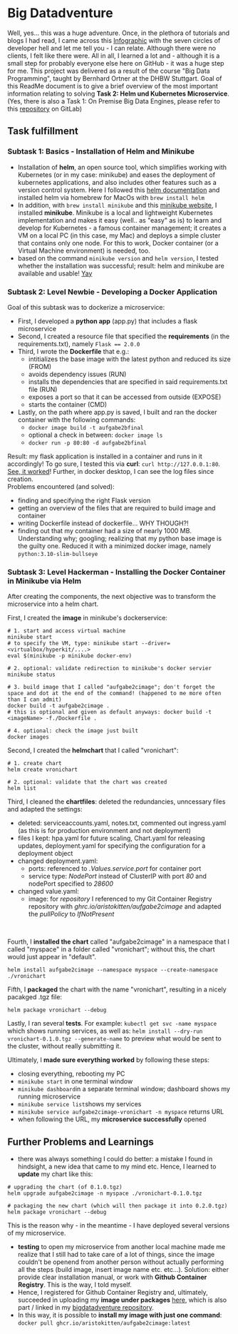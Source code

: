 # Big Datadventure
Well, yes... this was a huge adventure. Once, in the plethora of tutorials and blogs I had read, I came across this [Infographic](https://toggl.com/blog/seven-levels-developer-hell) with the seven circles of developer hell and let me tell you - I can relate. Although there were no clients, I felt like there were. All in all, I learned a lot and - although it is a small step for probably everyone else here on GitHub - it was a huge step for me. 
This project was delivered as a result of the course "Big Data Programming", taught by Bernhard Ortner at the DHBW Stuttgart. Goal of this ReadMe document is to give a brief overview of the most important information relating to solving **Task 2: Helm und Kubernetes Microservice**. (Yes, there is also a Task 1: On Premise Big Data Engines, please refer to this [repository](https://git.dhbw-stuttgart.de/wi21010/bigdata_wi21010vs_wi21015ll_s3) on GitLab)

## Task fulfillment
### Subtask 1: Basics - Installation of Helm and Minikube
- Installation of **helm**, an open source tool, which simplifies working with Kubernetes (or in my case: minikube) and eases the deployment of kubernetes applications, and also includes other features such as a version control system. Here I followed this [helm documentation](https://helm.sh/docs/intro/install/) and installed helm via homebrew for MacOs with `brew install helm`
- In addition, with `brew install minikube` and this [minikube website](https://minikube.sigs.k8s.io/docs/start/), I installed **minikube**. Minikube is a local and lightweight Kubernetes implementation and makes it easy (well.. as "easy" as is) to learn and develop for Kubernetes - a famous container management; it creates a VM on a local PC (in this case, my Mac) and deploys a simple cluster that contains only one node. For this to work, Docker container (or a Virtual Machine environment) is needed, too. 
- based on the command `minikube version` and `helm version`, I tested whether the installation was successful; result: helm and minikube are available and usable! [Yay](task2a_success.png)

### Subtask 2: Level Newbie - Developing a Docker Application 
Goal of this subtask was to dockerize a microservice: 
- First, I developed a **python app** (app.py) that includes a flask microservice 
- Second, I created a resource file that specified the **requirements** (in the requirements.txt), namely ``Flask == 2.0.0`` 
- Third, I wrote the **Dockerfile** that e.g.: 
  - intitializes the base image with the latest python and reduced its size (FROM)
  - avoids dependency issues (RUN)
  - installs the dependencies that are specified in said requirements.txt file (RUN) 
  - exposes a port so that it can be accessed from outside (EXPOSE) 
  - starts the container (CMD)
- Lastly, on the path where app.py is saved, I built and ran the docker container with the following commands:
  - `docker image build -t aufgabe2bfinal`
  - optional a check in between: `docker image ls`
  - `docker run -p 80:80 -d aufgabe2bfinal`

Result: my flask application is installed in a container and runs in it accordingly! To go sure, I tested this via **curl**: `curl http://127.0.0.1:80`. [See, it worked](task2b_curl_success.png)! Further, in docker desktop, I can see the log files since creation. 
<br>
Problems encountered (and solved):
- finding and specifying the right Flask version 
- getting an overview of the files that are required to build image and container 
- writing Dockerfile instead of dockerfile... WHY THOUGH?! 
- finding out that my container had a size of nearly 1000 MB. Understanding why; googling; realizing that my python base image is the guilty one. Reduced it with a minimized docker image, namely `python:3.10-slim-bullseye`

### Subtask 3: Level Hackerman - Installing the Docker Container in Minikube via Helm
After creating the components, the next objective was to transform the microservice into a helm chart.

First, I created the **image** in minikube's dockerservice: 
```
# 1. start and access virtual machine 
minikube start    
# to specify the VM, type: minikube start --driver=<virtualbox/hyperkit/....>
eval $(minikube -p minikube docker-env)

# 2. optional: validate redirection to minikube's docker servier
minikube status  

# 3. build image that I called "aufgabe2cimage"; don't forget the space and dot at the end of the command! (happened to me more often than I can admit)
docker build -t aufgabe2cimage . 
# this is optional and given as default anyways: docker build -t <imageName> -f./Dockerfile .

# 4. optional: check the image just built
docker images
```

Second, I created the **helmchart** that I called "vronichart": 
```
# 1. create chart
helm create vronichart

# 2. optional: validate that the chart was created
helm list 
```

Third, I cleaned the **chartfiles**: deleted the redundancies, unncessary files and adapted the settings: 
- deleted: serviceaccounts.yaml, notes.txt, commented out ingress.yaml (as this is for production environment and not deployment)
- files I kept: hpa.yaml for future scaling, Chart.yaml for releasing updates, deployment.yaml for specifying the configuration for a deployment object
- changed deployment.yaml: 
  - ports: referenced to *.Values.service.port* for container port
  - service type: *NodePort* instead of ClusterIP with port *80* and nodePort specified to *28600*
- changed value.yaml:
  - image: for *repository* I referenced to my Git Container Registry repository with *ghrc.io/aristokitten/aufgabe2cimage* and adapted the *pullPolicy* to *IfNotPresent*
<br>

Fourth, I **installed the chart** called "aufgabe2cimage" in a namespace that I called "myspace" in a folder called "vronichart"; without this, the chart would just appear in "default". 
```
helm install aufgabe2cimage --namespace myspace --create-namespace ./vronichart
```

Fifth, I **packaged** the chart with the name "vronichart", resulting in a nicely pacakged .tgz file: 
```
helm package vronichart --debug
```

Lastly, I ran several **tests**. For example: `kubectl get svc -name myspace` which shows running services, as well as: `helm install --dry-run vronichart-0.1.0.tgz --generate-name` to preview what would be sent to the cluster, without really submitting it. <br>

Ultimately, I **made sure everything worked** by following these steps: 
- closing everything, rebooting my PC
- `minikube start` in one terminal window
- `minikube dashboard`in a separate terminal window; dashboard shows my running microservice 
- `minikube service list`shows my services
- `minikube service aufgabe2cimage-vronichart -n myspace` returns URL
- when following the URL, my **microservice successfully** opened

## Further Problems and Learnings 
- there was always something I could do better: a mistake I found in hindsight, a new idea that came to my mind etc. Hence, I learned to **update** my chart like this:
```
# upgrading the chart (of 0.1.0.tgz)
helm upgrade aufgabe2cimage -n myspace ./vronichart-0.1.0.tgz

# packaging the new chart (which will then package it into 0.2.0.tgz)
helm package vronichart --debug
``` 
This is the reason why - in the meantime - I have deployed several versions of my microservice. 

- **testing** to open my microservice from another local machine made me realize that I still had to take care of a lot of things, since the image couldn't be openend from another person without actually performing all the steps (build image, insert image name etc. etc...). Solution: either provide clear installation manual, or work with **Github Container Registry**. This is the way, I told myself. 
- Hence, I registered for Github Container Registry and, ultimately, succeeded in uploading my **image under packages** [here](https://github.com/Aristokitten?tab=packages), which is also part / linked in my [bigdatadventure repository](https://github.com/Aristokitten/bigdatadventure). 
- In this way, it is possible to **install my image with just one command**: `docker pull ghcr.io/aristokitten/aufgabe2cimage:latest`  

